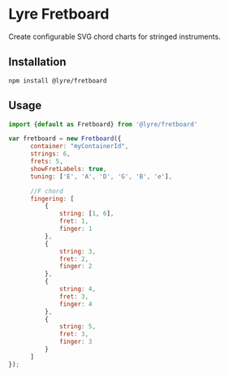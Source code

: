 # Lyre Fretboard

Create configurable SVG chord charts for stringed instruments.

## Installation

`npm install @lyre/fretboard`

## Usage

```javascript
import {default as Fretboard} from '@lyre/fretboard'

var fretboard = new Fretboard({
      container: "myContainerId",
      strings: 6,
      frets: 5,
      showFretLabels: true,
      tuning: ['E', 'A', 'D', 'G', 'B', 'e'],

      //F chord
      fingering: [
          {
              string: [1, 6],
              fret: 1,
              finger: 1
          },
          {
              string: 3,
              fret: 2,
              finger: 2
          },
          {
              string: 4,
              fret: 3,
              finger: 4
          },
          {
              string: 5,
              fret: 3,
              finger: 3
          } 
      ]
});
```